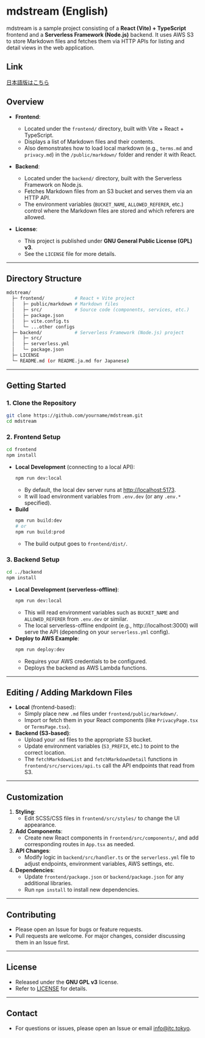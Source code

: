 # mdstream (English)

mdstream is a sample project consisting of a **React (Vite) + TypeScript** frontend and a **Serverless Framework (Node.js)** backend. It uses AWS S3 to store Markdown files and fetches them via HTTP APIs for listing and detail views in the web application.


## Link
[日本語版はこちら](./README.ja.md)

## Overview

- **Frontend**:
    - Located under the `frontend/` directory, built with Vite + React + TypeScript.
    - Displays a list of Markdown files and their contents.
    - Also demonstrates how to load local markdown (e.g., `terms.md` and `privacy.md`) in the `/public/markdown/` folder and render it with React.

- **Backend**:
    - Located under the `backend/` directory, built with the Serverless Framework on Node.js.
    - Fetches Markdown files from an S3 bucket and serves them via an HTTP API.
    - The environment variables (`BUCKET_NAME`, `ALLOWED_REFERER`, etc.) control where the Markdown files are stored and which referers are allowed.

- **License**:
    - This project is published under **GNU General Public License (GPL) v3**.
    - See the `LICENSE` file for more details.

---

## Directory Structure

```bash
mdstream/
  ├─ frontend/           # React + Vite project
  │   ├─ public/markdown # Markdown files
  │   ├─ src/            # Source code (components, services, etc.)
  │   ├─ package.json
  │   ├─ vite.config.ts
  │   └─ ...other configs
  ├─ backend/            # Serverless Framework (Node.js) project
  │   ├─ src/
  │   ├─ serverless.yml
  │   └─ package.json
  ├─ LICENSE
  └─ README.md (or README.ja.md for Japanese)
```

---

## Getting Started

### 1. Clone the Repository

```bash
git clone https://github.com/yourname/mdstream.git
cd mdstream
```

### 2. Frontend Setup

```bash
cd frontend
npm install
```

- **Local Development** (connecting to a local API):
  ```bash
  npm run dev:local
  ```
    - By default, the local dev server runs at [http://localhost:5173](http://localhost:5173).
    - It will load environment variables from `.env.dev` (or any `.env.*` specified).
- **Build**
  ```bash
  npm run build:dev
  # or
  npm run build:prod
  ```
    - The build output goes to `frontend/dist/`.

### 3. Backend Setup

```bash
cd ../backend
npm install
```

- **Local Development (serverless-offline)**:
  ```bash
  npm run dev:local
  ```
    - This will read environment variables such as `BUCKET_NAME` and `ALLOWED_REFERER` from `.env.dev` or similar.
    - The local serverless-offline endpoint (e.g., http://localhost:3000) will serve the API (depending on your `serverless.yml` config).
- **Deploy to AWS Example**:
  ```bash
  npm run deploy:dev
  ```
    - Requires your AWS credentials to be configured.
    - Deploys the backend as AWS Lambda functions.

---

## Editing / Adding Markdown Files

- **Local** (frontend-based):
    - Simply place new `.md` files under `frontend/public/markdown/`.
    - Import or fetch them in your React components (like `PrivacyPage.tsx` or `TermsPage.tsx`).
- **Backend (S3-based)**:
    - Upload your `.md` files to the appropriate S3 bucket.
    - Update environment variables (`S3_PREFIX`, etc.) to point to the correct location.
    - The `fetchMarkdownList` and `fetchMarkdownDetail` functions in `frontend/src/services/api.ts` call the API endpoints that read from S3.

---

## Customization

1. **Styling**:
    - Edit SCSS/CSS files in `frontend/src/styles/` to change the UI appearance.
2. **Add Components**:
    - Create new React components in `frontend/src/components/`, and add corresponding routes in `App.tsx` as needed.
3. **API Changes**:
    - Modify logic in `backend/src/handler.ts` or the `serverless.yml` file to adjust endpoints, environment variables, AWS settings, etc.
4. **Dependencies**:
    - Update `frontend/package.json` or `backend/package.json` for any additional libraries.
    - Run `npm install` to install new dependencies.

---

## Contributing

- Please open an Issue for bugs or feature requests.
- Pull requests are welcome. For major changes, consider discussing them in an Issue first.

---

## License

- Released under the **GNU GPL v3** license.
- Refer to [LICENSE](./LICENSE) for details.

---

## Contact

- For questions or issues, please open an Issue or email [info@itc.tokyo](mailto:info@itc.tokyo).